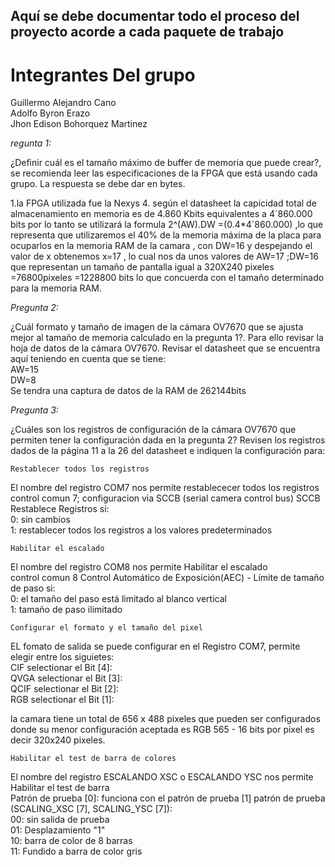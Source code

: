 ## Aquí se debe  documentar todo el proceso del proyecto acorde a cada paquete de trabajo


Integrantes Del grupo
=======================
Guillermo Alejandro Cano  
Adolfo Byron Erazo  
Jhon Edison Bohorquez Martinez  

*regunta 1:*

¿Definir cuál es el tamaño máximo de buffer de memoria que puede crear?, se recomienda leer las especificaciones de la FPGA que está usando cada grupo. La respuesta se debe dar en bytes.

1.la FPGA  utilizada fue la Nexys 4. según el datasheet la capicidad total de almacenamiento en memoria es de
4.860 Kbits equivalentes a 4´860.000 bits por lo tanto
se utilizará la formula 2^(AW).DW =(0.4*4´860.000) ,lo que representa que utilizaremos el 40% de la memoria máxima de la placa para ocuparlos en la  memoria RAM de la camara , con DW=16 y despejando el valor de x obtenemos x=17 , lo cual nos da unos valores de AW=17 ;DW=16 que representan un tamaño de pantalla igual a
320X240 pixeles =76800pixeles =1228800 bits lo que concuerda con el tamaño determinado para la memoria RAM.




*Pregunta 2:*

¿Cuál formato y tamaño de imagen de la cámara OV7670 que se ajusta mejor al tamaño de memoria calculado en la pregunta 1?. Para ello revisar la hoja de datos de la cámara OV7670. Revisar el datasheet que se encuentra aquí
teniendo en cuenta que se tiene:  
AW=15  
DW=8  
Se tendra una captura de datos de la RAM de 262144bits


*Pregunta 3:*

¿Cuáles son los registros de configuración de la cámara OV7670 que permiten tener la configuración dada en la pregunta 2? Revisen los registros dados de la página 11 a la 26 del datasheet e indiquen la configuración para:

    Restablecer todos los registros

El nombre del registro COM7 nos permite restablececer todos los registros  
control comun 7; configuracion via SCCB (serial camera control bus)
SCCB Restablece Registros si:  
0: sin cambios  
1: restablecer todos los registros a los valores predeterminados

    Habilitar el escalado
El nombre del registro COM8 nos permite Habilitar el escalado  
control comun 8
Control Automático de Exposición(AEC) - Límite de tamaño de paso si:  
0: el tamaño del paso está limitado al blanco vertical  
1: tamaño de paso ilimitado

    Configurar el formato y el tamaño del pixel
   
EL fomato de salida se puede configurar en el Registro COM7, permite elegir entre los siguietes:     
CIF   selectionar el  Bit [4]:   
QVGA selectionar el Bit [3]:   
QCIF selectionar el  Bit [2]:  
RGB selectionar el Bit [1]:   

la camara tiene un total de 656 x 488 pixeles que pueden ser configurados donde su menor configuración aceptada es RGB 565 - 16 bits por pixel es decir 320x240 pixeles. 

    Habilitar el test de barra de colores
El nombre del registro ESCALANDO XSC o ESCALANDO YSC nos permite Habilitar el test de barra  
Patrón de prueba [0]: funciona con el patrón de prueba [1] patrón de prueba (SCALING_XSC [7], SCALING_YSC [7]):   
00: sin salida de prueba  
01: Desplazamiento "1"  
10: barra de color de 8 barras  
11: Fundido a barra de color gris  
